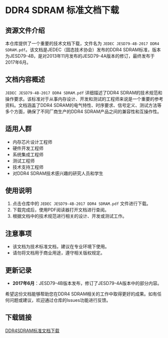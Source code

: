 # DDR4 SDRAM 标准文档下载

## 资源文件介绍

本仓库提供了一个重要的技术文档下载，文件名为 `JEDEC JESD79-4B-2017 DDR4 SDRAM.pdf`。该文档是JEDEC（固态技术协会）发布的DDR4 SDRAM标准，版本为JESD79-4B，是对2013年11月发布的JESD79-4A版本的修订，最终发布于2017年6月。

## 文档内容概述

`JEDEC JESD79-4B-2017 DDR4 SDRAM.pdf` 详细描述了DDR4 SDRAM的技术规范和操作要求。该标准对于从事内存设计、开发和测试的工程师来说是一个重要的参考资料。文档涵盖了DDR4 SDRAM的电气特性、时序要求、信号定义、测试方法等多个方面，确保了不同厂商生产的DDR4 SDRAM产品之间的兼容性和互操作性。

## 适用人群

- 内存芯片设计工程师
- 硬件开发工程师
- 系统集成工程师
- 测试工程师
- 技术支持工程师
- 对DDR4 SDRAM技术感兴趣的研究人员和学生

## 使用说明

1. 点击仓库中的 `JEDEC JESD79-4B-2017 DDR4 SDRAM.pdf` 文件进行下载。
2. 下载完成后，使用PDF阅读器打开文档进行查阅。
3. 根据文档中的技术规范进行相关的设计、开发或测试工作。

## 注意事项

- 该文档为技术标准文档，建议在专业环境下使用。
- 请勿将文档用于商业用途，遵守相关版权规定。

## 更新记录

- **2017年6月**：JESD79-4B版本发布，修订了JESD79-4A版本中的部分内容。

希望这份文档能够帮助您在DDR4 SDRAM相关的工作中取得更好的成果。如有任何问题或建议，欢迎通过仓库的Issues功能进行反馈。

## 下载链接

[DDR4SDRAM标准文档下载](https://pan.quark.cn/s/1b23aff1f938)